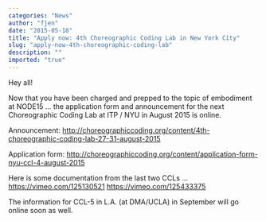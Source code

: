 ```yaml
---
categories: "News"
author: "fjen"
date: "2015-05-18"
title: "Apply now: 4th Choreographic Coding Lab in New York City"
slug: "apply-now-4th-choreographic-coding-lab"
description: ""
imported: "true"
---
```



Hey all!

Now that you have been charged and prepped to the topic of embodiment at NODE15 … the application form and announcement for the next Choreographic Coding Lab at ITP / NYU in August 2015 is online.

Announcement:
http://choreographiccoding.org/content/4th-choreographic-coding-lab-27-31-august-2015

Application form:
http://choreographiccoding.org/content/application-form-nyu-ccl-4-august-2015

Here is some documentation from the last two CCLs …
https://vimeo.com/125130521
https://vimeo.com/125433375

The information for CCL-5 in L.A. (at DMA/UCLA) in September will go online soon as well.
